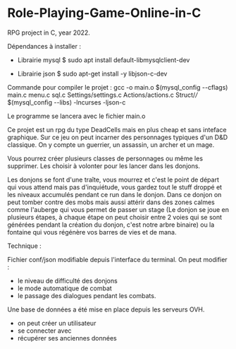 # Role-Playing-Game-Online-in-C
RPG project in C, year 2022.

Dépendances à installer :

- Librairie mysql
$ sudo apt install default-libmysqlclient-dev

- Librairie json
$ sudo apt-get install -y libjson-c-dev

Commande pour compiler le projet :
gcc -o main.o $(mysql_config --cflags) main.c menu.c sql.c Settings/settings.c Actions/actions.c Struct/*/* $(mysql_config --libs) -lncurses -ljson-c

Le programme se lancera avec le fichier main.o


Ce projet est un rpg du type DeadCells mais en plus cheap et sans inteface graphique. Sur ce jeu on peut incarner des personnages typiques d'un D&D classique.
On y compte un guerrier, un assassin, un archer et un mage.

Vous pourrez créer plusieurs classes de personnages ou même les supprimer. Les choisir à volonter pour les lancer dans les donjons.

Les donjons se font d'une traîte, vous mourrez et c'est le point de départ qui vous attend mais pas d'inquiétude, vous gardez tout le stuff droppé et les niveaux accumulés pendant ce run dans le donjon. Dans ce donjon on peut tomber contre des mobs mais aussi attérir dans des zones calmes comme l'auberge qui vous permet de passer un stage (Le donjon se joue en plusieurs étapes, à chaque étape on peut choisir entre 2 voies qui se sont générées pendant la création du donjon, c'est notre arbre binaire) ou la fontaine qui vous régénère vos barres de vies et de mana.

Technique :

Fichier conf/json modifiable depuis l'interface du terminal. On peut modifier :
- le niveau de difficulté des donjons
- le mode automatique de combat 
- le passage des dialogues pendant les combats.

Une base de données a été mise en place depuis les serveurs OVH.
- on peut créer un utilisateur
- se connecter avec
- récupérer ses anciennes données 




